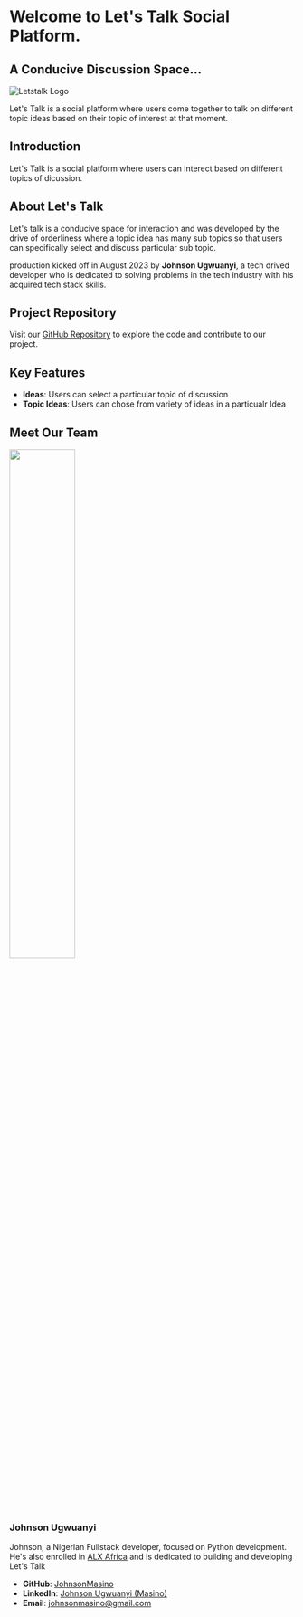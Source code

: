 # Welcome to Let's Talk Social Platform.
## A Conducive Discussion Space...

![Letstalk Logo](/letstalk/assets/img.png)

Let's Talk is a social platform where users come together to talk on different topic ideas based on their topic of interest at that moment.


## Introduction

Let's Talk is a social platform where users can interect based on different topics of dicussion.


## About Let's Talk

Let's talk is a conducive space for interaction and was developed by the drive of orderliness where a topic idea has many sub topics so that users can specifically select and discuss  particular sub topic.

production kicked off in August 2023 by **Johnson Ugwuanyi**, a tech drived developer who is dedicated to solving problems in the tech industry with his acquired tech stack skills.

## Project Repository

Visit our [GitHub Repository](https://github.com/JohnsonMasino/letstalk) to explore the code and contribute to our project.


## Key Features

- **Ideas**: Users can select a particular topic of discussion
- **Topic Ideas**: Users can chose from variety of ideas in a particualr Idea

## Meet Our Team
<img src="/letstalk/assets/nice.jfif" width="48%" height="auto" />

### Johnson Ugwuanyi
Johnson, a Nigerian Fullstack developer, focused on Python development. He's also enrolled in [ALX Africa](https://www.alxafrica.com/) and is dedicated to building and developing Let's Talk

- **GitHub**: [JohnsonMasino](https://github.com/JohnsonMasino)
- **LinkedIn**: [Johnson Ugwuanyi (Masino)](https://www.linkedin.com/in/masino100/)
- **Email**: johnsonmasino@gmail.com

